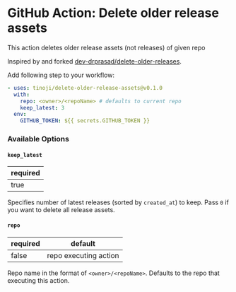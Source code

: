 # GitHub Action: Delete older release assets

This action deletes older release assets (not releases) of given repo

Inspired by and forked [dev-drprasad/delete-older-releases](https://github.com/dev-drprasad/delete-older-releases).

Add following step to your workflow:

```yaml
- uses: tinoji/delete-older-release-assets@v0.1.0
  with:
    repo: <owner>/<repoName> # defaults to current repo
    keep_latest: 3
  env:
    GITHUB_TOKEN: ${{ secrets.GITHUB_TOKEN }}
```

### Available Options

#### `keep_latest`

| required |
| -------- |
| true     |

Specifies number of latest releases (sorted by `created_at`) to keep. Pass `0` if you want to delete all release assets.

#### `repo`

| required | default               |
| -------- | --------------------- |
| false    | repo executing action |

Repo name in the format of `<owner>/<repoName>`. Defaults to the repo that executing this action.
